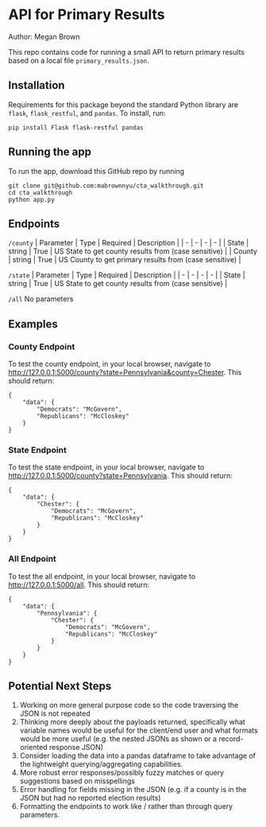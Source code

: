 # API for Primary Results
Author: Megan Brown

This repo contains code for running a small API to return
primary results based on a local file `primary_results.json`.

## Installation
Requirements for this package beyond the standard Python library are
`flask`, `flask_restful`, and `pandas`.
To install, run:
```
pip install Flask flask-restful pandas
```

## Running the app
To run the app, download this GitHub repo by running
```
git clone git@github.com:mabrownnyu/cta_walkthrough.git
cd cta_walkthrough
python app.py
```

## Endpoints
`/county`
| Parameter | Type | Required | Description |
| - | - | - | - |
| State | string | True | US State to get county results from (case sensitive) |
| County | string | True | US County to get primary results from (case sensitive) |

`/state`
| Parameter | Type | Required | Description |
| - | - | - | - |
| State | string | True | US State to get county results from (case sensitive) |

`/all`
No parameters


## Examples
### County Endpoint
To test the county endpoint, in your local browser, navigate to http://127.0.0.1:5000/county?state=Pennsylvania&county=Chester. This should return:
```
{
    "data": {
        "Democrats": "McGovern",
        "Republicans": "McCloskey"
    }
}
```

### State Endpoint
To test the state endpoint, in your local browser, navigate to http://127.0.0.1:5000/county?state=Pennsylvania. This should return:
```
{
    "data": {
        "Chester": {
            "Democrats": "McGovern",
            "Republicans": "McCloskey"
        }
    }
}
```

### All Endpoint
To test the all endpoint, in your local browser, navigate to http://127.0.0.1:5000/all. This should return:
```
{
    "data": {
        "Pennsylvania": {
            "Chester": {
                "Democrats": "McGovern",
                "Republicans": "McCloskey"
            }
        }
    }
}
```

## Potential Next Steps
1. Working on more general purpose code so the code traversing the JSON is not repeated
2. Thinking more deeply about the payloads returned, specifically what variable names would be useful for the client/end user and what formats would be more useful (e.g. the nested JSONs as shown or a record-oriented response JSON)
3. Consider loading the data into a pandas dataframe to take advantage of the lightweight querying/aggregating capabilities.
4. More robust error responses/possibly fuzzy matches or query suggestions based on misspellings
5. Error handling for fields missing in the JSON (e.g. if a county is in the JSON but had no reported election results)
6. Formatting the endpoints to work like <state>/<county> rather than through query parameters. 
